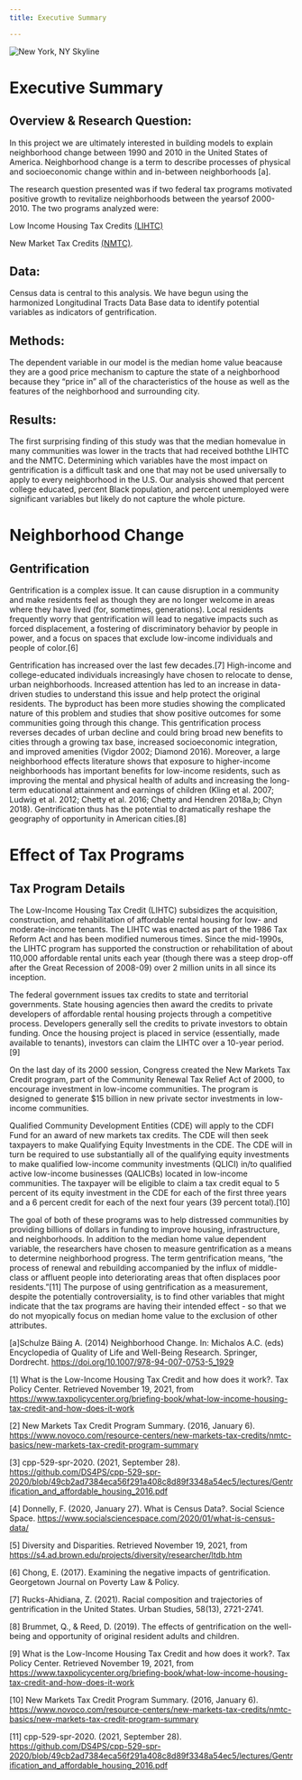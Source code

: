 ```yaml
---
title: Executive Summary

---
```


![New York, NY Skyline](https://wallpaperaccess.com/full/566261.jpg)

# Executive Summary

## Overview & Research Question:

In this project we are ultimately interested in building models to explain neighborhood change between 1990 and 2010 in the United States of America.
Neighborhood change is a term to describe processes of physical and socioeconomic change within and in-between neighborhoods [a].

The research question presented was if two federal tax programs motivated positive growth to revitalize neighborhoods between the yearsof 2000-2010. 
The two programs analyzed were:

Low Income Housing Tax Credits [(LIHTC)](https://www.taxpolicycenter.org/briefing-book/what-low-income-housing-tax-credit-and-how-does-it-work)

New Market Tax Credits  [(NMTC)](https://www.novoco.com/resource-centers/new-markets-tax-credits/nmtc-basics/new-markets-tax-credit-program-summary).

## Data:

Census data is central to this analysis. We have begun using the harmonized Longitudinal Tracts Data Base data to identify potential variables as indicators of 
gentrification. 

## Methods:

The dependent variable in our model is the median home value beacause they are a good price mechanism to capture the state of a neighborhood because they “price in” all of the characteristics of the house as well as the features of the neighborhood and surrounding city.

## Results:

The first surprising finding of this study was that the median homevalue in many communities was lower in the tracts that had received boththe LIHTC and the NMTC.
Determining which variables have the most impact on gentrification is a difficult task and one that may not be used universally to apply to every neighborhood in the U.S. Our analysis showed that percent college educated, percent Black population, and percent unemployed were significant variables but likely do not capture the whole picture.

# Neighborhood Change

## Gentrification

Gentrification is a complex issue. It can cause disruption in a
community and make residents feel as though they are no longer welcome
in areas where they have lived (for, sometimes, generations). Local
residents frequently worry that gentrification will lead to negative
impacts such as forced displacement, a fostering of discriminatory
behavior by people in power, and a focus on spaces that exclude
low-income individuals and people of color.[6]

Gentrification has increased over the last few decades.[7] High-income
and college-educated individuals increasingly have chosen to relocate to
dense, urban neighborhoods. Increased attention has led to an increase
in data-driven studies to understand this issue and help protect the
original residents. The byproduct has been more studies showing the
complicated nature of this problem and studies that show positive
outcomes for some communities going through this change. This
gentrification process reverses decades of urban decline and could bring
broad new benefits to cities through a growing tax base, increased
socioeconomic integration, and improved amenities (Vigdor 2002; Diamond
2016). Moreover, a large neighborhood effects literature shows that
exposure to higher-income neighborhoods has important benefits for
low-income residents, such as improving the mental and physical health
of adults and increasing the long-term educational attainment and
earnings of children (Kling et al. 2007; Ludwig et al. 2012; Chetty et
al. 2016; Chetty and Hendren 2018a,b; Chyn 2018). Gentrification thus
has the potential to dramatically reshape the geography of opportunity
in American cities.[8]

# Effect of Tax Programs

## Tax Program Details

The Low-Income Housing Tax Credit (LIHTC) subsidizes the acquisition,
construction, and rehabilitation of affordable rental housing for low-
and moderate-income tenants. The LIHTC was enacted as part of the 1986
Tax Reform Act and has been modified numerous times. Since the
mid-1990s, the LIHTC program has supported the construction or
rehabilitation of about 110,000 affordable rental units each year
(though there was a steep drop-off after the Great Recession of 2008-09)
over 2 million units in all since its inception.

The federal government issues tax credits to state and territorial
governments. State housing agencies then award the credits to private
developers of affordable rental housing projects through a competitive
process. Developers generally sell the credits to private investors to
obtain funding. Once the housing project is placed in service
(essentially, made available to tenants), investors can claim the LIHTC
over a 10-year period.[9]

On the last day of its 2000 session, Congress created the New Markets
Tax Credit program, part of the Community Renewal Tax Relief Act of
2000, to encourage investment in low-income communities. The program is
designed to generate $15 billion in new private sector investments in
low-income communities.

Qualified Community Development Entities (CDE) will apply to the CDFI
Fund for an award of new markets tax credits. The CDE will then seek
taxpayers to make Qualifying Equity Investments in the CDE. The CDE will
in turn be required to use substantially all of the qualifying equity
investments to make qualified low-income community investments (QLICI)
in/to qualified active low-income businesses (QALICBs) located in
low-income communities. The taxpayer will be eligible to claim a tax
credit equal to 5 percent of its equity investment in the CDE for each
of the first three years and a 6 percent credit for each of the next
four years (39 percent total).[10]

The goal of both of these programs was to help distressed communities by
providing billions of dollars in funding to improve housing,
infrastructure, and neighborhoods. In addition to the median home value
dependent variable, the researchers have chosen to measure
gentrification as a means to determine neighborhood progress. The term
gentrification means, “the process of renewal and rebuilding accompanied
by the influx of middle-class or affluent people into deteriorating
areas that often displaces poor residents.”[11] The purpose of using
gentrification as a measurement, despite the potentially
controversiality, is to find other variables that might indicate that
the tax programs are having their intended effect - so that we do not
myopically focus on median home value to the exclusion of other
attributes.

[a]Schulze Bäing A. (2014) Neighborhood Change. In: Michalos A.C. (eds) Encyclopedia of Quality of Life and Well-Being Research. Springer, Dordrecht. https://doi.org/10.1007/978-94-007-0753-5_1929

[1] What is the Low-Income Housing Tax Credit and how does it work?. Tax
Policy Center. Retrieved November 19, 2021, from
<https://www.taxpolicycenter.org/briefing-book/what-low-income-housing-tax-credit-and-how-does-it-work>

[2] New Markets Tax Credit Program Summary. (2016, January 6).
<https://www.novoco.com/resource-centers/new-markets-tax-credits/nmtc-basics/new-markets-tax-credit-program-summary>

[3] cpp-529-spr-2020. (2021, September 28).
<https://github.com/DS4PS/cpp-529-spr-2020/blob/49cb2ad7384eca56f291a408c8d89f3348a54ec5/lectures/Gentrification_and_affordable_housing_2016.pdf>

[4] Donnelly, F. (2020, January 27). What is Census Data?. Social
Science Space.
<https://www.socialsciencespace.com/2020/01/what-is-census-data/>

[5] Diversity and Disparities. Retrieved November 19, 2021, from
<https://s4.ad.brown.edu/projects/diversity/researcher/ltdb.htm>

[6] Chong, E. (2017). Examining the negative impacts of gentrification.
Georgetown Journal on Poverty Law & Policy.

[7] Rucks-Ahidiana, Z. (2021). Racial composition and trajectories of
gentrification in the United States. Urban Studies, 58(13), 2721-2741.

[8] Brummet, Q., & Reed, D. (2019). The effects of gentrification on the
well-being and opportunity of original resident adults and children.

[9] What is the Low-Income Housing Tax Credit and how does it work?. Tax
Policy Center. Retrieved November 19, 2021, from
<https://www.taxpolicycenter.org/briefing-book/what-low-income-housing-tax-credit-and-how-does-it-work>

[10] New Markets Tax Credit Program Summary. (2016, January 6).
<https://www.novoco.com/resource-centers/new-markets-tax-credits/nmtc-basics/new-markets-tax-credit-program-summary>

[11] cpp-529-spr-2020. (2021, September 28).
<https://github.com/DS4PS/cpp-529-spr-2020/blob/49cb2ad7384eca56f291a408c8d89f3348a54ec5/lectures/Gentrification_and_affordable_housing_2016.pdf>
